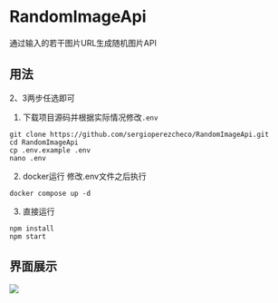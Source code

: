 # RandomImageApi
通过输入的若干图片URL生成随机图片API

## 用法
2、3两步任选即可
1. 下载项目源码并根据实际情况修改`.env`
```
git clone https://github.com/sergioperezcheco/RandomImageApi.git
cd RandomImageApi
cp .env.example .env
nano .env
```
2. docker运行
修改.env文件之后执行
```
docker compose up -d
```

3. 直接运行
```
npm install
npm start
```
## 界面展示
![](https://picgo.checo.cc/20241015100446.png)